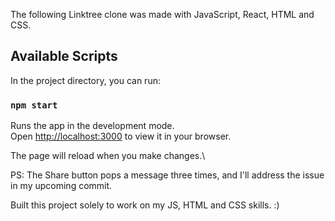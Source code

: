 The following Linktree clone was made with JavaScript, React, HTML and CSS.

## Available Scripts

In the project directory, you can run:

### `npm start`

Runs the app in the development mode.\
Open [http://localhost:3000](http://localhost:3000) to view it in your browser.

The page will reload when you make changes.\

PS: The Share button pops a message three times, and I'll address the issue in my upcoming commit.

Built this project solely to work on my JS, HTML and CSS skills. :)



